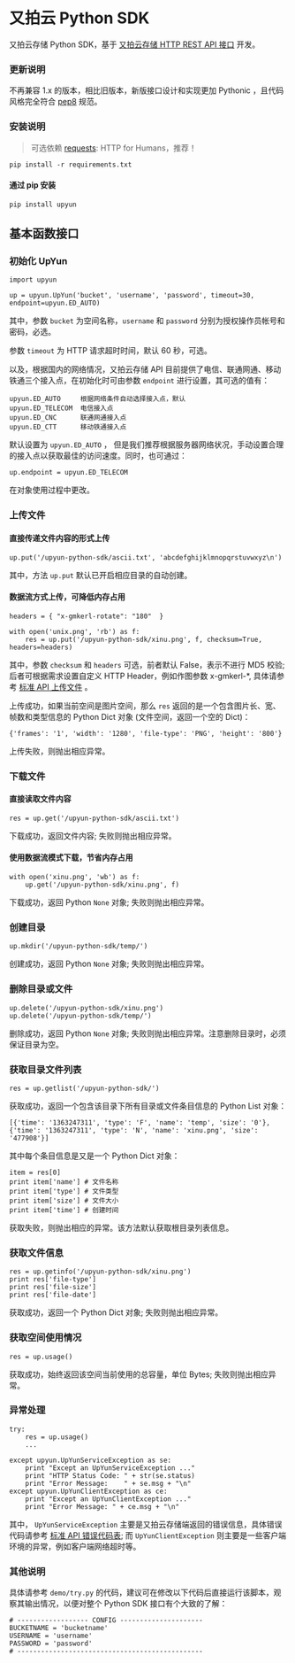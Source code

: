 # 又拍云 Python SDK

又拍云存储 Python SDK，基于 [又拍云存储 HTTP REST API 接口](http://wiki.upyun.com/index.php?title=HTTP_REST_API%E6%8E%A5%E5%8F%A3) 开发。

### 更新说明

不再兼容 1.x 的版本，相比旧版本，新版接口设计和实现更加 Pythonic ，且代码风格完全符合 [pep8](https://pypi.python.org/pypi/pep8) 规范。

### 安装说明

> 可选依赖 [requests](https://github.com/kennethreitz/requests): HTTP for Humans，推荐！

```
pip install -r requirements.txt
```

#### 通过 pip 安装

```
pip install upyun
```

## 基本函数接口

### 初始化 UpYun

````
import upyun

up = upyun.UpYun('bucket', 'username', 'password', timeout=30, endpoint=upyun.ED_AUTO)
````

其中，参数 `bucket` 为空间名称，`username` 和 `password` 分别为授权操作员帐号和密码，必选。

参数 `timeout` 为 HTTP 请求超时时间，默认 60 秒，可选。

以及，根据国内的网络情况，又拍云存储 API 目前提供了电信、联通网通、移动铁通三个接入点，在初始化时可由参数 `endpoint` 进行设置，其可选的值有：

````
upyun.ED_AUTO     根据网络条件自动选择接入点，默认
upyun.ED_TELECOM  电信接入点
upyun.ED_CNC      联通网通接入点
upyun.ED_CTT      移动铁通接入点
````

默认设置为 `upyun.ED_AUTO` ， 但是我们推荐根据服务器网络状况，手动设置合理的接入点以获取最佳的访问速度。同时，也可通过：

````
up.endpoint = upyun.ED_TELECOM
````

在对象使用过程中更改。

### 上传文件

#### 直接传递文件内容的形式上传

````
up.put('/upyun-python-sdk/ascii.txt', 'abcdefghijklmnopqrstuvwxyz\n')
````

其中，方法 `up.put` 默认已开启相应目录的自动创建。

#### 数据流方式上传，可降低内存占用

````
headers = { "x-gmkerl-rotate": "180"  }

with open('unix.png', 'rb') as f:
    res = up.put('/upyun-python-sdk/xinu.png', f, checksum=True, headers=headers)
````

其中，参数 `checksum` 和 `headers` 可选，前者默认 False，表示不进行 MD5 校验; 后者可根据需求设置自定义 HTTP Header，例如作图参数 x-gmkerl-*, 具体请参考 [标准 API 上传文件](http://wiki.upyun.com/index.php?title=%E6%A0%87%E5%87%86API%E4%B8%8A%E4%BC%A0%E6%96%87%E4%BB%B6) 。

上传成功，如果当前空间是图片空间，那么 `res` 返回的是一个包含图片长、宽、帧数和类型信息的 Python Dict 对象 (文件空间，返回一个空的 Dict)：

````
{'frames': '1', 'width': '1280', 'file-type': 'PNG', 'height': '800'}
````

上传失败，则抛出相应异常。

### 下载文件

#### 直接读取文件内容

````
res = up.get('/upyun-python-sdk/ascii.txt')
````

下载成功，返回文件内容; 失败则抛出相应异常。

#### 使用数据流模式下载，节省内存占用

````
with open('xinu.png', 'wb') as f:
    up.get('/upyun-python-sdk/xinu.png', f)
````

下载成功，返回 Python `None` 对象; 失败则抛出相应异常。

### 创建目录

````
up.mkdir('/upyun-python-sdk/temp/')
````

创建成功，返回 Python `None` 对象; 失败则抛出相应异常。

### 删除目录或文件

````
up.delete('/upyun-python-sdk/xinu.png')
up.delete('/upyun-python-sdk/temp/')
````

删除成功，返回 Python `None` 对象; 失败则抛出相应异常。注意删除目录时，必须保证目录为空。

### 获取目录文件列表

````
res = up.getlist('/upyun-python-sdk/')
````

获取成功，返回一个包含该目录下所有目录或文件条目信息的 Python List 对象：

````
[{'time': '1363247311', 'type': 'F', 'name': 'temp', 'size': '0'}, {'time': '1363247311', 'type': 'N', 'name': 'xinu.png', 'size': '477908'}]
````

其中每个条目信息是又是一个 Python Dict 对象：

````
item = res[0]
print item['name'] # 文件名称
print item['type'] # 文件类型
print item['size'] # 文件大小
print item['time'] # 创建时间
````

获取失败，则抛出相应的异常。该方法默认获取根目录列表信息。

### 获取文件信息

````
res = up.getinfo('/upyun-python-sdk/xinu.png')
print res['file-type']
print res['file-size']
print res['file-date']
````

获取成功，返回一个 Python Dict 对象; 失败则抛出相应异常。

### 获取空间使用情况

````
res = up.usage()
````

获取成功，始终返回该空间当前使用的总容量，单位 Bytes; 失败则抛出相应异常。

### 异常处理

````
try:
    res = up.usage()
    ...

except upyun.UpYunServiceException as se:
    print "Except an UpYunServiceException ..."
    print "HTTP Status Code: " + str(se.status)
    print "Error Message:    " + se.msg + "\n"
except upyun.UpYunClientException as ce:
    print "Except an UpYunClientException ..."
    print "Error Message: " + ce.msg + "\n"
````

其中， `UpYunServiceException` 主要是又拍云存储端返回的错误信息，具体错误代码请参考 [标准 API 错误代码表](http://wiki.upyun.com/index.php?title=%E6%A0%87%E5%87%86API%E9%94%99%E8%AF%AF%E4%BB%A3%E7%A0%81%E8%A1%A8); 而 `UpYunClientException` 则主要是一些客户端环境的异常，例如客户端网络超时等。

### 其他说明

具体请参考 `demo/try.py` 的代码，建议可在修改以下代码后直接运行该脚本，观察其输出情况，以便对整个 Python SDK 接口有个大致的了解：

````
# ------------------ CONFIG ---------------------
BUCKETNAME = 'bucketname'
USERNAME = 'username'
PASSWORD = 'password'
# -----------------------------------------------
````

